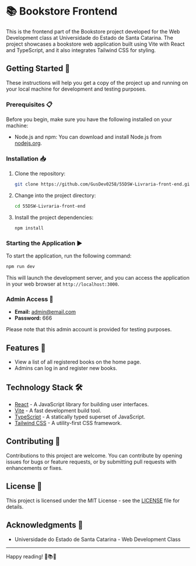 # 📚 Bookstore Frontend

This is the frontend part of the Bookstore project developed for the Web Development class at Universidade do Estado de Santa Catarina. The project showcases a bookstore web application built using Vite with React and TypeScript, and it also integrates Tailwind CSS for styling. 

## Getting Started 🚀

These instructions will help you get a copy of the project up and running on your local machine for development and testing purposes.

### Prerequisites 📋

Before you begin, make sure you have the following installed on your machine:

- Node.js and npm: You can download and install Node.js from [nodejs.org](https://nodejs.org/).

### Installation 📥

1. Clone the repository:

   ```bash
   git clone https://github.com/GusDev0258/55DSW-Livraria-front-end.git
   ```

2. Change into the project directory:

   ```bash
   cd 55DSW-Livraria-front-end
   ```

3. Install the project dependencies:

   ```bash
   npm install
   ```

### Starting the Application ▶️

To start the application, run the following command:

```bash
npm run dev
```

This will launch the development server, and you can access the application in your web browser at `http://localhost:3000`.

### Admin Access 👑

- **Email:** admin@email.com
- **Password:** 666

Please note that this admin account is provided for testing purposes.

## Features 🌟

- View a list of all registered books on the home page.
- Admins can log in and register new books.

## Technology Stack 🛠️

- [React](https://reactjs.org/) - A JavaScript library for building user interfaces.
- [Vite](https://vitejs.dev/) - A fast development build tool.
- [TypeScript](https://www.typescriptlang.org/) - A statically typed superset of JavaScript.
- [Tailwind CSS](https://tailwindcss.com/) - A utility-first CSS framework.

## Contributing 🤝

Contributions to this project are welcome. You can contribute by opening issues for bugs or feature requests, or by submitting pull requests with enhancements or fixes.

## License 📄

This project is licensed under the MIT License - see the [LICENSE](LICENSE) file for details.

## Acknowledgments 🙏

- Universidade do Estado de Santa Catarina - Web Development Class

---

Happy reading! 📖📚🌟
